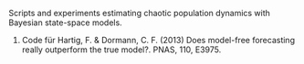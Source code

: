 Scripts and experiments estimating chaotic population dynamics with Bayesian state-space models.

1. Code für Hartig, F. & Dormann, C. F. (2013) Does model-free forecasting really outperform the true model?. PNAS, 110, E3975.
